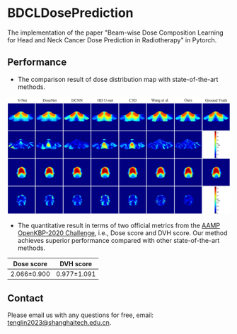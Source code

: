 # BDCLDosePrediction
The implementation of the paper "Beam-wise Dose Composition Learning for Head and Neck Cancer Dose Prediction in Radiotherapy" in Pytorch.
## Performance
* The comparison result of dose distribution map with state-of-the-art methods.
<img src="https://github.com/TL9792/BDCLDosePrediction/blob/main/dosemap.png" width="800px">  

* The quantitative result in terms of two official metrics from the [AAMP OpenKBP-2020 Challenge](https://competitions.codalab.org/competitions/23428#results), i.e., Dose score and DVH score. Our method achieves superior performance compared with other state-of-the-art methods.

Dose score  |  DVH score    
----  |  ----
2.066±0.900  |  0.977±1.091  

 
## Contact  
Please email us with any questions for free, email: tenglin2023@shanghaitech.edu.cn.

